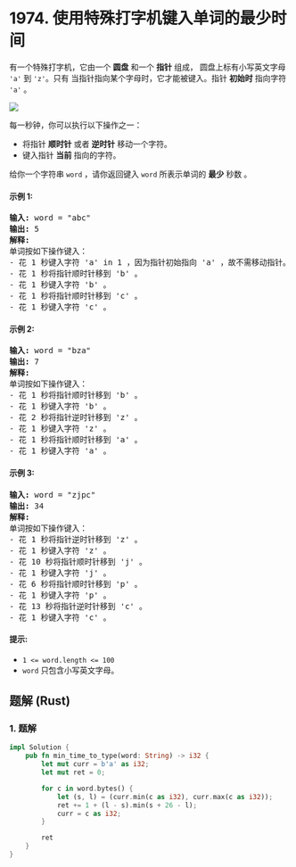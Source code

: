 # 1974. 使用特殊打字机键入单词的最少时间
有一个特殊打字机，它由一个 **圆盘** 和一个 **指针** 组成， 圆盘上标有小写英文字母 `'a'` 到 `'z'`。只有 当指针指向某个字母时，它才能被键入。指针 **初始时** 指向字符 `'a'` 。

![](https://assets.leetcode.com/uploads/2021/07/31/chart.jpg)

每一秒钟，你可以执行以下操作之一：
* 将指针 **顺时针** 或者 **逆时针** 移动一个字符。
* 键入指针 **当前** 指向的字符。

给你一个字符串 `word` ，请你返回键入 `word` 所表示单词的 **最少** 秒数 。

#### 示例 1:
<pre>
<strong>输入:</strong> word = "abc"
<strong>输出:</strong> 5
<strong>解释:</strong>
单词按如下操作键入：
- 花 1 秒键入字符 'a' in 1 ，因为指针初始指向 'a' ，故不需移动指针。
- 花 1 秒将指针顺时针移到 'b' 。
- 花 1 秒键入字符 'b' 。
- 花 1 秒将指针顺时针移到 'c' 。
- 花 1 秒键入字符 'c' 。
</pre>

#### 示例 2:
<pre>
<strong>输入:</strong> word = "bza"
<strong>输出:</strong> 7
<strong>解释:</strong>
单词按如下操作键入：
- 花 1 秒将指针顺时针移到 'b' 。
- 花 1 秒键入字符 'b' 。
- 花 2 秒将指针逆时针移到 'z' 。
- 花 1 秒键入字符 'z' 。
- 花 1 秒将指针顺时针移到 'a' 。
- 花 1 秒键入字符 'a' 。
</pre>

#### 示例 3:
<pre>
<strong>输入:</strong> word = "zjpc"
<strong>输出:</strong> 34
<strong>解释:</strong>
单词按如下操作键入：
- 花 1 秒将指针逆时针移到 'z' 。
- 花 1 秒键入字符 'z' 。
- 花 10 秒将指针顺时针移到 'j' 。
- 花 1 秒键入字符 'j' 。
- 花 6 秒将指针顺时针移到 'p' 。
- 花 1 秒键入字符 'p' 。
- 花 13 秒将指针逆时针移到 'c' 。
- 花 1 秒键入字符 'c' 。
</pre>

#### 提示:
* `1 <= word.length <= 100`
* `word` 只包含小写英文字母。

## 题解 (Rust)

### 1. 题解
```Rust
impl Solution {
    pub fn min_time_to_type(word: String) -> i32 {
        let mut curr = b'a' as i32;
        let mut ret = 0;

        for c in word.bytes() {
            let (s, l) = (curr.min(c as i32), curr.max(c as i32));
            ret += 1 + (l - s).min(s + 26 - l);
            curr = c as i32;
        }

        ret
    }
}
```
